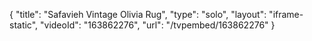 {
    "title": "Safavieh Vintage Olivia Rug",
    "type": "solo",
    "layout": "iframe-static",
    "videoId": "163862276",
    "url": "\/tvpembed\/163862276"
}
